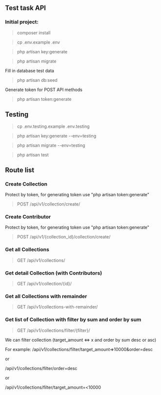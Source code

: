 
## Test task API

### Initial project:
>composer install

>cp .env.example .env

>php artisan key:generate

>php artisan migrate

Fill in database test data

>php artisan db:seed

Generate token for POST API methods

>php artisan token:generate

## Testing

> cp .env.testing.example .env.testing
 
> php artisan key:generate --env=testing

> php artisan migrate --env=testing

>php artisan test 

## Route list

### Create Collection
Protect by token, for generating token use "php artisan token:generate"
> POST /api/v1/collection/create/

### Create Contributor
Protect by token, for generating token use "php artisan token:generate"
> POST /api/v1/{collection_id}/collection/create/

### Get all Collections
> GET /api/v1/collections/

### Get detail Collection (with Contributors)
> GET /api/v1/collection/{id}/

### Get all Collections with remainder
> GET /api/v1/collections-with-remainder/

### Get list of Collection with filter by sum and order by sum
> GET /api/v1/collections/filter/{filter}/

We can filter collection (target_amount <=> x and order by sum desc or asc)

For example: /api/v1/collections/filter/target_amount=>10000&order=desc

or

/api/v1/collections/filter/order=desc

or

/api/v1/collections/filter/target_amount=<10000
